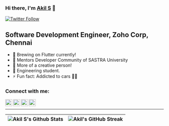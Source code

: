 ### Hi there, I'm [Akil S][website] 👋

[![Twitter Follow](https://img.shields.io/twitter/follow/Akil_S_?color=1DA1F2&logo=twitter&style=for-the-badge)](https://twitter.com/intent/follow?original_referer=https%3A%2F%2Fgithub.com%2Fakillika&screen_name=Akil_S_)

## Software Development Engineer, Zoho Corp, Chennai
- 🔭 Brewing on Flutter currently!
- 🌱 Mentors Developer Community of SASTRA University
- 👯 More of a creative person!
- 🥅 Engineering student.
- ⚡ Fun fact: Addicted to cars 🚗🏁


### Connect with me:

[<img align="left" alt="codeSTACKr | YouTube" width="22px" src="https://cdn.jsdelivr.net/npm/simple-icons@v3/icons/youtube.svg" />][youtube]
[<img align="left" alt="codeSTACKr | Twitter" width="22px" src="https://cdn.jsdelivr.net/npm/simple-icons@v3/icons/twitter.svg" />][twitter]
[<img align="left" alt="codeSTACKr | LinkedIn" width="22px" src="https://cdn.jsdelivr.net/npm/simple-icons@v3/icons/linkedin.svg" />][linkedin]
[<img align="left" alt="codeSTACKr | Instagram" width="22px" src="https://cdn.jsdelivr.net/npm/simple-icons@v3/icons/instagram.svg" />][instagram]

<br />

---



| ![Akil S's Github Stats](https://github-readme-stats.vercel.app/api?username=akillika&show_icons=true_color=fff&theme=algolia) | ![Akil's GitHub Streak](https://github-readme-streak-stats.herokuapp.com/?user=akillika&theme=algolia) |
| -------------------------------------------------------------------------------------------------------------------------------------- | -------------------------------------------------------------------------------------------------------------- |

[website]: https://akil.thedeveloperstudio.com
[course]: https://www.youtube.com/playlist?list=PLZCfcst7NAPeBQ8d3ZSbR4kk64MhjVDm7
[twitter]: https://twitter.com/Akil_S_
[youtube]: https://www.youtube.com/channel/UCvt5Rc8LiygW79WiFApwVOQ?view_as=subscriber
[instagram]: https://www.instagram.com/akil_s_/
[linkedin]: https://www.linkedin.com/in/akils/
